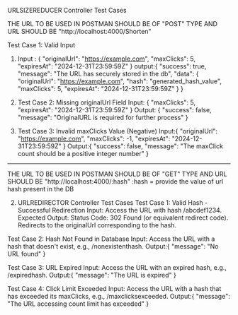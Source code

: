 URLSIZEREDUCER Controller Test Cases   

THE URL TO BE USED IN POSTMAN SHOULD BE OF "POST" TYPE AND URL SHOULD BE "http://localhost:4000/Shorten"

Test Case 1: Valid Input
1. Input : {
  "originalUrl": "https://example.com",
  "maxClicks": 5,
  "expiresAt": "2024-12-31T23:59:59Z"
}
output:{
  "success": true,
  "message": "The URL has securely stored in the db",
  "data": {
    "originalUrl": "https://example.com",
    "hash": "generated_hash_value",
    "maxClicks": 5,
    "expiresAt": "2024-12-31T23:59:59Z"
  }
}


2. Test Case 2: Missing originalUrl Field
 Input: {
  "maxClicks": 5,
  "expiresAt": "2024-12-31T23:59:59Z"
}
Output: {
  "success": false,
  "message": "OriginalURL is required for further process"
}



3. Test Case 3: Invalid maxClicks Value (Negative)
Input:{
  "originalUrl": "https://example.com",
  "maxClicks": -1,
  "expiresAt": "2024-12-31T23:59:59Z"
}
Output:{
  "success": false,
  "message": "The maxClick count should be a positive integer number"
}


----------------------------------------------------------------------------------------------------------------------------------------

THE URL TO BE USED IN POSTMAN SHOULD BE OF "GET" TYPE AND URL SHOULD BE "http://localhost:4000/:hash" :hash = provide the value of url hash present in the DB 

2. URLREDIRECTOR Controller Test Cases
Test Case 1: Valid Hash - Successful Redirection
  Input: Access the URL with hash /abcdef1234.
Expected Output:
  Status Code: 302 Found (or equivalent redirect code).
  Redirects to the originalUrl corresponding to the hash.


Test Case 2: Hash Not Found in Database
  Input: Access the URL with a hash that doesn't exist, e.g., /nonexistenthash.
Output:{
  "message": "No URL found"
}


Test Case 3: URL Expired
Input: Access the URL with an expired hash, e.g., /expiredhash.
Output:{
  "message": "The URL is expired"
}




Test Case 4: Click Limit Exceeded
Input: Access the URL with a hash that has exceeded its maxClicks, e.g., /maxclicksexceeded.
Output:{
  "message": "The URL accessing count limit has exceeded"
}




